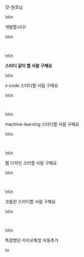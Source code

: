 <p>갓-원호님</p>\n\n<p>개발합시다!</p>\n\n<p>&nbsp;</p>\n\n<p><span style=\"font-size:26px\"><strong>스터디 같이 할 사람 구해요</strong></span></p>\n\n<p><span style=\"color:#2ecc71\">x-code 스터디할 사람 구해요</span></p>\n\n<p>&nbsp;</p>\n\n<p><span style=\"color:#2ecc71\">machine-learning 스터디할 사람 구해요</span></p>\n\n<p>&nbsp;</p>\n\n<p><span style=\"color:#2ecc71\">웹 디자인 스터할 사람 구해요</span></p>\n\n<p>&nbsp;</p>\n\n<p><span style=\"color:#2ecc71\">코틀린 스터디할 사람 구해요</span></p>\n\n<p>&nbsp;</p>\n\n<p><span style=\"color:#2ecc71\">특정명단 카카오톡방 자동추가</span></p>\n